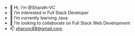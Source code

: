 - 👋 Hi, I’m @Sharath-VC
- 👀 I’m interested in Full Stack Developer
- 🌱 I’m currently learning Java
- 💞️ I’m looking to collaborate on Full Stack Web Development
- 📫 sharuvc88@gmail.com

<!---
Sharath-VC/Sharath-VC is a ✨ special ✨ repository because its `README.md` (this file) appears on your GitHub profile.
You can click the Preview link to take a look at your changes.
--->
